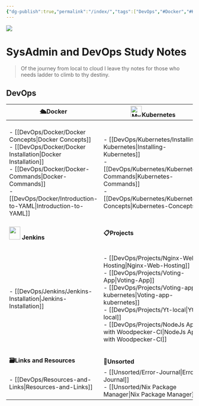 ```yaml
---
{"dg-publish":true,"permalink":"/index/","tags":["DevOps","#Docker","#Kubernetes","#Projects","#Terraform","#Interview_questions","Resources_Links","Unsorted","#Installations","#Concepts","CICD","Commands","gardenEntry"]}
---
```


<img src="https://wallpapercave.com/wp/wp11688013.jpg">

# SysAdmin and DevOps Study Notes

>Of the journey from local to cloud I leave thy notes for those who needs ladder to climb to thy destiny.

## DevOps 

| **🛳️Docker**                                                                                                                                                                                                                                                                                             | **<img src="https://duckduckgo.com/i/2ecee014.png" alt="My Image" width="30" height="30" style="margin: 0; display: initial;">Kubernetes** | **<img src="https://external-content.duckduckgo.com/iu/?u=https%3A%2F%2Fwww.pinclipart.com%2Fpicdir%2Fbig%2F519-5197888_terraform-terraform-icon-png-clipart.png&f=1&nofb=1&ipt=e8b22dedcfcad4db22a5b397ffd8ff254a9b597c07afdb55584393cda576139e&ipo=images" width="30px" height="30px" style="margin: 0; display: initial"> Terraform** |
| --------------------------------------------------------------------------------------------------------------------------------------------------------------------------------------------------------------------------------------------------------------------------------------------------------- | ------------------------------------------------------------------------------------------------------------------------------------------ | ---------------------------------------------------------------------------------------------------------------------------------------------------------------------------------------------------------------------------------------------------------------------------------------------------------------------------------------- |
| - [[DevOps/Docker/Docker Concepts\|Docker Concepts]]<br>- [[DevOps/Docker/Docker Installation\|Docker Installation]]<br>- [[DevOps/Docker/Docker-Commands\|Docker-Commands]]<br>- [[DevOps/Docker/Introduction-to-YAML\|Introduction-to-YAML]]                                                                                                                                                                                                 | - [[DevOps/Kubernetes/Installing-Kubernetes\|Installing-Kubernetes]]<br>- [[DevOps/Kubernetes/Kubernetes-Commands\|Kubernetes-Commands]]<br>- [[DevOps/Kubernetes/Kubernetes-Concepts\|Kubernetes-Concepts]]                                                      | - [[DevOps/Terraform/HCL-Basics\|HCL-Basics]]<br>- [[DevOps/Terraform/Installing-Terraform\|Installing-Terraform]]<br>- [[DevOps/Terraform/Terraform-Commands\|Terraform-Commands]]<br>- [[DevOps/Terraform/Terraform-Concepts\|Terraform-Concepts]]                                                                                                                                                                                                                                   |
| **<img src="https://external-content.duckduckgo.com/iu/?u=https%3A%2F%2Fassets.stickpng.com%2Fimages%2F62a73662223343fbc2207cee.png&f=1&nofb=1&ipt=d8dd8f733bda436736fe0158bf34fe941d65ad38f786219f9571a39bf1412f37&ipo=images" width="30px" height="35px" style="margin: 0; display: initial"> Jenkins** | **📋Projects**                                                                                                                             | **💼Interview Questions**                                                                                                                                                                                                                                                                                                                |
| - [[DevOps/Jenkins/Jenkins-Installation\|Jenkins-Installation]]                                                                                                                                                                                                                                                                                | - [[DevOps/Projects/Nginx-Web-Hosting\|Nginx-Web-Hosting]]<br>- [[DevOps/Projects/Voting-App\|Voting-App]]<br>- [[DevOps/Projects/Voting-app-kubernetes\|Voting-app-kubernetes]]<br>- [[DevOps/Projects/Yt-local\|Yt-local]]<br>- [[DevOps/Projects/NodeJs App with Woodpecker-CI\|NodeJs App with Woodpecker-CI]]        | - [[Interview-Question/TCS DevOps Interview Questions\|TCS DevOps Interview Questions]]<br>- [[Interview-Question/Docker-Interview-Questions-by-ChatGPT\|Docker-Interview-Questions-by-ChatGPT]]<br>- [[Interview-Question/DevOps-Interview-Questions\|DevOps-Interview-Questions]]<br>- [[Interview-Question/MCQs\|MCQs]]                                        |
| **🗃️Links and Resources**                                                                                                                                                                                                                                                                                | **🎋Unsorted**                                                                                                                             |                                                                                                                                                                                                                                                                                                                                          |
| - [[DevOps/Resources-and-Links\|Resources-and-Links]]                                                                                                                                                                                                                                                                                 | - [[Unsorted/Error-Journal\|Error-Journal]]<br>- [[Unsorted/Nix Package Manager\|Nix Package Manager]]                                                                                           |                                                                                                                                                                                                                                                                                                                                          |
